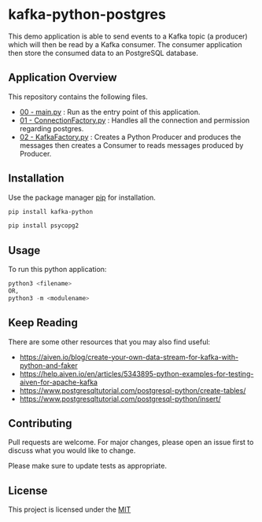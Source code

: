 # kafka-python-postgres

This demo application is able to send events to a Kafka topic (a producer) which will then be read
by a Kafka consumer. The consumer application then store the consumed data to an PostgreSQL database.

## Application Overview

This repository contains the following files.

* [00 - main.py](https://github.com/T-Bhuiyan/kafka-python-postgres/blob/main/main.py) : Run as the entry point of this application.
* [01 - ConnectionFactory.py](https://github.com/T-Bhuiyan/kafka-python-postgres/blob/main/ConnectionFactory.py) : Handles all the connection and permission regarding postgres.
* [02 - KafkaFactory.py](https://github.com/T-Bhuiyan/kafka-python-postgres/blob/main/KafkaFactory.py) : Creates a Python Producer and produces the messages then creates a Consumer to reads messages produced by Producer. 

## Installation

Use the package manager [pip](https://pip.pypa.io/en/stable/) for installation.

```bash
pip install kafka-python

pip install psycopg2 
```

## Usage

To run this python application:
```python
python3 <filename>
OR,
python3 -m <modulename>

```

## Keep Reading

There are some other resources that you may also find useful:

* https://aiven.io/blog/create-your-own-data-stream-for-kafka-with-python-and-faker
* https://help.aiven.io/en/articles/5343895-python-examples-for-testing-aiven-for-apache-kafka
* https://www.postgresqltutorial.com/postgresql-python/create-tables/
* https://www.postgresqltutorial.com/postgresql-python/insert/

## Contributing

Pull requests are welcome. For major changes, please open an issue first to discuss what you would like to change.

Please make sure to update tests as appropriate.

## License

This project is licensed under the [MIT](https://choosealicense.com/licenses/mit/)
